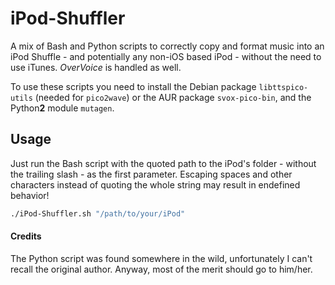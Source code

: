 # iPod-Shuffler
A mix of Bash and Python scripts to correctly copy and format music into an iPod Shuffle - and potentially any non-iOS based iPod - without the need to use iTunes. *OverVoice* is handled as well.

To use these scripts you need to install the Debian package `libttspico-utils` (needed for `pico2wave`) or the AUR package `svox-pico-bin`, and the Python**2** module `mutagen`.

## Usage
Just run the Bash script with the quoted path to the iPod's folder - without the trailing slash - as the first parameter. Escaping spaces and other characters instead of quoting the whole string may result in endefined behavior!

``` bash
./iPod-Shuffler.sh "/path/to/your/iPod"
```

#### Credits
The Python script was found somewhere in the wild, unfortunately I can't recall the original author. Anyway, most of the merit should go to him/her.
